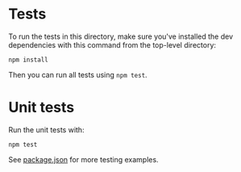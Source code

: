 # Tests

To run the tests in this directory, make sure you've installed the dev dependencies with this command from the top-level directory:

```
npm install
```

Then you can run all tests using `npm test`.

# Unit tests
Run the unit tests with:

```
npm test
```

See [package.json](../package.json) for more testing examples.
